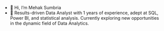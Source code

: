 - 👋 Hi, I’m Mehak Sumbria
- 👀 Results-driven Data Analyst with 1 years of experience, adept at SQL, Power BI, and statistical analysis. Currently exploring new opportunities in the dynamic field of Data Analytics.
  

<!---
mehak9220/mehak9220 is a ✨ special ✨ repository because its `README.md` (this file) appears on your GitHub profile.
You can click the Preview link to take a look at your changes.
--->
